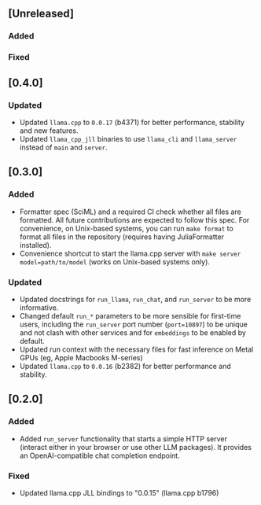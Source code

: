 ## [Unreleased]

### Added

### Fixed

## [0.4.0]

### Updated
- Updated `llama.cpp` to `0.0.17` (b4371) for better performance, stability and new features.
- Updated `llama_cpp_jll` binaries to use `llama_cli` and `llama_server` instead of `main` and `server`.

## [0.3.0]

### Added
- Formatter spec (SciML) and a required CI check whether all files are formatted. All future contributions are expected to follow this spec. For convenience, on Unix-based systems, you can run `make format` to format all files in the repository (requires having JuliaFormatter installed).
- Convenience shortcut to start the llama.cpp server with `make server model=path/to/model` (works on Unix-based systems only).

### Updated
- Updated docstrings for `run_llama`, `run_chat`, and `run_server` to be more informative.
- Changed default `run_*` parameters to be more sensible for first-time users, including the `run_server` port number (`port=10897`) to be unique and not clash with other services and for `embeddings` to be enabled by default.
- Updated run context with the necessary files for fast inference on Metal GPUs (eg, Apple Macbooks M-series)
- Updated `llama.cpp` to `0.0.16` (b2382) for better performance and stability.

## [0.2.0]

### Added
- Added `run_server` functionality that starts a simple HTTP server (interact either in your browser or use other LLM packages). It provides an OpenAI-compatible chat completion endpoint.

### Fixed
- Updated llama.cpp JLL bindings to "0.0.15" (llama.cpp b1796)
